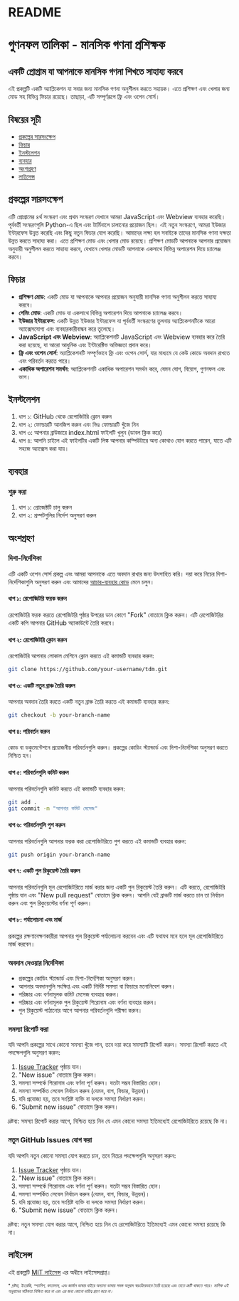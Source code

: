 # README

গুণনফল তালিকা - মানসিক গণনা প্রশিক্ষক
================

একটি প্রোগ্রাম যা আপনাকে মানসিক গণনা শিখতে সাহায্য করবে
-------------------

এই প্রকল্পটি একটি অ্যাপ্লিকেশন যা সবার জন্য মানসিক গণনা অনুশীলন করতে সহায়ক। এতে প্রশিক্ষণ এবং খেলার জন্য মোড সহ বিভিন্ন ফিচার রয়েছে। তাছাড়া, এটি সম্পূর্ণরূপে ফ্রি এবং ওপেন সোর্স।

বিষয়ের সূচী
-----------------

* [প্রকল্পের সারসংক্ষেপ](#প্রকল্পের-সারসংক্ষেপ)
* [ফিচার](#ফিচার)
* [ইনস্টলেশন](#ইনস্টলেশন)
* [ব্যবহার](#ব্যবহার)
* [অংশগ্রহণ](#অংশগ্রহণ)
* [লাইসেন্স](#লাইসেন্স)

প্রকল্পের সারসংক্ষেপ
----------------

এটি প্রোগ্রামের ৪র্থ সংস্করণ এবং প্রথম সংস্করণ যেখানে আমরা JavaScript এবং Webview ব্যবহার করেছি। পূর্ববর্তী সংস্করণগুলি Python-এ ছিল এবং টার্মিনালে চালানোর প্রয়োজন ছিল। এই নতুন সংস্করণে, আমরা ইউজার ইন্টারফেস উন্নত করেছি এবং কিছু নতুন ফিচার যোগ করেছি। আমাদের লক্ষ্য হল সবাইকে তাদের মানসিক গণনা দক্ষতা উন্নত করতে সাহায্য করা। এতে প্রশিক্ষণ মোড এবং খেলার মোড রয়েছে। প্রশিক্ষণ মোডটি আপনাকে আপনার প্রয়োজন অনুযায়ী অনুশীলন করতে সাহায্য করবে, যেখানে খেলার মোডটি আপনাকে একসাথে বিভিন্ন অপারেশন দিয়ে চ্যালেঞ্জ করবে।

ফিচার
--------
* **প্রশিক্ষণ মোড**: একটি মোড যা আপনাকে আপনার প্রয়োজন অনুযায়ী মানসিক গণনা অনুশীলন করতে সাহায্য করবে।
* **গেমিং মোড**: একটি মোড যা একসাথে বিভিন্ন অপারেশন দিয়ে আপনাকে চ্যালেঞ্জ করবে।
* **ইউজার ইন্টারফেস**: একটি উন্নত ইউজার ইন্টারফেস যা পূর্ববর্তী সংস্করণের তুলনায় অ্যাপ্লিকেশনটিকে আরো অ্যাক্সেসযোগ্য এবং ব্যবহারকারীবান্ধব করে তুলেছে।
* **JavaScript এবং Webview**: অ্যাপ্লিকেশনটি JavaScript এবং Webview ব্যবহার করে তৈরি করা হয়েছে, যা আরো আধুনিক এবং ইন্টারেক্টিভ অভিজ্ঞতা প্রদান করে।
* **ফ্রি এবং ওপেন সোর্স**: অ্যাপ্লিকেশনটি সম্পূর্ণভাবে ফ্রি এবং ওপেন সোর্স, যার মাধ্যমে যে কেউ কোডে অবদান রাখতে এবং পরিবর্তন করতে পারে।
* **একাধিক অপারেশন সমর্থন**: অ্যাপ্লিকেশনটি একাধিক অপারেশন সমর্থন করে, যেমন যোগ, বিয়োগ, গুণনফল এবং ভাগ।

ইনস্টলেশন
------------

1. ধাপ ১: GitHub থেকে রেপোজিটরি ক্লোন করুন
2. ধাপ ২: ফোল্ডারটি আনজিপ করুন এবং ভি৪ ফোল্ডারটি খুঁজে নিন
3. ধাপ ৩: আপনার ব্রাউজারে index.html ফাইলটি খুলুন (ডাবল ক্লিক করে)
4. ধাপ ৪: আপনি চাইলে এই ফাইলটির একটি লিঙ্ক আপনার কম্পিউটারে অন্য কোথাও যোগ করতে পারেন, যাতে এটি সহজে অ্যাক্সেস করা যায়।

ব্যবহার
-----

### শুরু করা

1. ধাপ ১: প্রোজেক্টটি চালু করুন
2. ধাপ ২: প্রম্পটগুলির নির্দেশ অনুসরণ করুন

অংশগ্রহণ
------------

### দিশা-নির্দেশিকা

এটি একটি ওপেন সোর্স প্রকল্প এবং আমরা আপনাকে এতে অবদান রাখার জন্য উৎসাহিত করি। দয়া করে নিচের দিশা-নির্দেশিকাগুলি অনুসরণ করুন এবং আমাদের [আচার-ব্যবহার কোড](https://github.com/TdM/blob/main/CODE_OF_CONDUCT.md) মেনে চলুন।

#### ধাপ ১: রেপোজিটরি ফরক করুন

রেপোজিটরি ফরক করতে রেপোজিটরি পৃষ্ঠার উপরের ডান কোণে "Fork" বোতামে ক্লিক করুন। এটি রেপোজিটরির একটি কপি আপনার GitHub অ্যাকাউন্টে তৈরি করবে।

#### ধাপ ২: রেপোজিটরি ক্লোন করুন

রেপোজিটরি আপনার লোকাল মেশিনে ক্লোন করতে এই কমান্ডটি ব্যবহার করুন:

```bash
git clone https://github.com/your-username/tdm.git
```

#### ধাপ ৩: একটি নতুন ব্রাঞ্চ তৈরি করুন

আপনার অবদান তৈরি করতে একটি নতুন ব্রাঞ্চ তৈরি করতে এই কমান্ডটি ব্যবহার করুন:

```bash
git checkout -b your-branch-name
```

#### ধাপ ৪: পরিবর্তন করুন

কোড বা ডকুমেন্টেশনে প্রয়োজনীয় পরিবর্তনগুলি করুন। প্রকল্পের কোডিং স্ট্যান্ডার্ড এবং দিশা-নির্দেশিকা অনুসরণ করতে নিশ্চিত হন।

#### ধাপ ৫: পরিবর্তনগুলি কমিট করুন

আপনার পরিবর্তনগুলি কমিট করতে এই কমান্ডটি ব্যবহার করুন:

```bash
git add .
git commit -m "আপনার কমিট মেসেজ"
```

#### ধাপ ৬: পরিবর্তনগুলি পুশ করুন

আপনার পরিবর্তনগুলি আপনার ফরক করা রেপোজিটরিতে পুশ করতে এই কমান্ডটি ব্যবহার করুন:

```bash
git push origin your-branch-name
```

#### ধাপ ৭: একটি পুল রিকুয়েস্ট তৈরি করুন

আপনার পরিবর্তনগুলি মূল রেপোজিটরিতে মার্জ করার জন্য একটি পুল রিকুয়েস্ট তৈরি করুন। এটি করতে, রেপোজিটরি পৃষ্ঠায় যান এবং "New pull request" বোতামে ক্লিক করুন। আপনি যেই ব্রাঞ্চটি মার্জ করতে চান তা নির্বাচন করুন এবং পুল রিকুয়েস্টের বর্ণনা পূর্ণ করুন।

#### ধাপ ৮: পর্যালোচনা এবং মার্জ

প্রকল্পের রক্ষণাবেক্ষণকারীরা আপনার পুল রিকুয়েস্ট পর্যালোচনা করবেন এবং এটি যথাযথ মনে হলে মূল রেপোজিটরিতে মার্জ করবেন।

### অবদান দেওয়ার নির্দেশিকা

* প্রকল্পের কোডিং স্ট্যান্ডার্ড এবং দিশা-নির্দেশিকা অনুসরণ করুন।
* আপনার অবদানগুলি সংক্ষিপ্ত এবং একটি নির্দিষ্ট সমস্যা বা ফিচারে মনোনিবেশ করুন।
* পরিষ্কার এবং বর্ণনামূলক কমিট মেসেজ ব্যবহার করুন।
* পরিষ্কার এবং বর্ণনামূলক পুল রিকুয়েস্ট শিরোনাম এবং বর্ণনা ব্যবহার করুন।
* পুল রিকুয়েস্ট পাঠানোর আগে আপনার পরিবর্তনগুলি পরীক্ষা করুন।

### সমস্যা রিপোর্ট করা

যদি আপনি প্রকল্পের সাথে কোনো সমস্যা খুঁজে পান, তবে দয়া করে সমস্যাটি রিপোর্ট করুন। সমস্যা রিপোর্ট করতে এই পদক্ষেপগুলি অনুসরণ করুন:

1. [Issue Tracker](https://github.com/joanalnu/tdm/issues) পৃষ্ঠায় যান।
2. "New issue" বোতামে ক্লিক করুন।
3. সমস্যা সম্পর্কে শিরোনাম এবং বর্ণনা পূর্ণ করুন। যতটা সম্ভব বিস্তারিত হোন।
4. সমস্যা সম্পর্কিত লেবেল নির্বাচন করুন (যেমন, বাগ, ফিচার, উন্নয়ন)।
5. যদি প্রযোজ্য হয়, তবে সংশ্লিষ্ট ব্যক্তি বা দলকে সমস্যা নির্ধারণ করুন।
6. "Submit new issue" বোতামে ক্লিক করুন।

দ্রষ্টব্য: সমস্যা রিপোর্ট করার আগে, নিশ্চিত হয়ে নিন যে এমন কোনো সমস্যা ইতিমধ্যেই রেপোজিটরিতে রয়েছে কি না।

### নতুন GitHub Issues যোগ করা

যদি আপনি নতুন কোনো সমস্যা যোগ করতে চান, তবে নিচের পদক্ষেপগুলি অনুসরণ করুন:

1. [Issue Tracker](https://github.com/joanalnu/tdm/issues) পৃষ্ঠায় যান।
2. "New issue" বোতামে ক্লিক করুন।
3. সমস্যা সম্পর্কে শিরোনাম এবং বর্ণনা পূর্ণ করুন। যতটা সম্ভব বিস্তারিত হোন।
4. সমস্যা সম্পর্কিত লেবেল নির্বাচন করুন (যেমন, বাগ, ফিচার, উন্নয়ন)।
5. যদি প্রযোজ্য হয়, তবে সংশ্লিষ্ট ব্যক্তি বা দলকে সমস্যা নির্ধারণ করুন।
6. "Submit new issue" বোতামে ক্লিক করুন।

দ্রষ্টব্য: নতুন সমস্যা যোগ করার আগে, নিশ্চিত হয়ে নিন যে রেপোজিটরিতে ইতিমধ্যেই এমন কোনো সমস্যা রয়েছে কি না।

লাইসেন্স
-------

এই প্রকল্পটি [MIT লাইসেন্স](https://github.com/joanalnu/tdm/blob/main/LICENSE.md) এর অধীনে লাইসেন্সপ্রাপ্ত।

<font size="1">* *দ্রষ্টব্য, ইংরেজি, স্প্যানিশ, কাতালান, এবং জার্মান ভাষার বাইরে অন্যান্য ভাষায় সমস্ত অনুবাদ স্বয়ংক্রিয়ভাবে তৈরি হয়েছে এবং তাতে ত্রুটি থাকতে পারে। মালিক এই অনুবাদের সঠিকতা নিশ্চিত করে না এবং এর জন্য কোনো দায়িত্ব গ্রহণ করে না।* </font>
